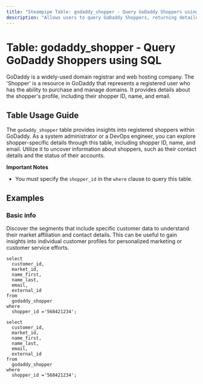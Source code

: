 ```yaml
---
title: "Steampipe Table: godaddy_shopper - Query GoDaddy Shoppers using SQL"
description: "Allows users to query GoDaddy Shoppers, returning detailed information about the registered shoppers on GoDaddy."
---
```


# Table: godaddy_shopper - Query GoDaddy Shoppers using SQL

GoDaddy is a widely-used domain registrar and web hosting company. The 'Shopper' is a resource in GoDaddy that represents a registered user who has the ability to purchase and manage domains. It provides details about the shopper's profile, including their shopper ID, name, and email.

## Table Usage Guide

The `godaddy_shopper` table provides insights into registered shoppers within GoDaddy. As a system administrator or a DevOps engineer, you can explore shopper-specific details through this table, including shopper ID, name, and email. Utilize it to uncover information about shoppers, such as their contact details and the status of their accounts.

**Important Notes**
- You must specify the `shopper_id` in the `where` clause to query this table.

## Examples

### Basic info
Discover the segments that include specific customer data to understand their market affiliation and contact details. This can be useful to gain insights into individual customer profiles for personalized marketing or customer service efforts.

```sql+postgres
select
  customer_id,
  market_id,
  name_first,
  name_last,
  email,
  external_id
from
  godaddy_shopper
where
  shopper_id ='568421234';
```

```sql+sqlite
select
  customer_id,
  market_id,
  name_first,
  name_last,
  email,
  external_id
from
  godaddy_shopper
where
  shopper_id ='568421234';
```